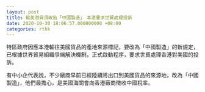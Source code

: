 ```yaml
---
layout: post
title: 輸美港貨須改貼「中國製造」　本港要求世貿處理投訴
date: 2020-10-30 18:06:57.000000000 +08:00
categories: rthk
---
```


特區政府因應本港輸往美國貨品的產地來源標記，要改為「中國製造」的新規定，已根據世界貿易組織爭端解決機制，正式啟動程序，要求世貿處理香港對美國的投訴。

有中小企代表說，不少廠商早前已經陸續將出口到美國貨品的來源地，改為「中國製造」，他們最擔心，是美國海關會向香港廠商徵收中國稅率。

